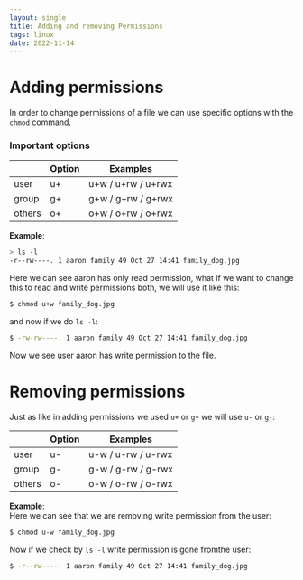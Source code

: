 ```yaml
---
layout: single
title: Adding and removing Permissions
tags: linux
date: 2022-11-14
---
```


# Adding permissions

In order to change permissions of a file we can use specific options with the `chmod` command.  

### Important options

| | Option | Examples |
--|--|-- |
|user | u+ | u+w / u+rw / u+rwx |
|group | g+ | g+w / g+rw / g+rwx |
|others | o+ | o+w / o+rw / o+rwx |


__Example__:
```bash
> ls -l
-r--rw----. 1 aaron family 49 Oct 27 14:41 family_dog.jpg
```
Here we can see aaron has only read permission, what if we want to change this to read and write permissions both, we will use it like this:  
```bash
$ chmod u+w family_dog.jpg
```

and now if we do `ls -l`:  
```bash
$ -rw-rw----. 1 aaron family 49 Oct 27 14:41 family_dog.jpg
```

Now we see user aaron has write permission to the file.


# Removing permissions

Just as like in adding permissions we used `u+` or `g+` we will use `u-` or `g-`:  

| | Option | Examples |
--|--|--
| user | u- | u-w / u-rw / u-rwx |
| group | g- | g-w / g-rw / g-rwx |
| others | o- | o-w / o-rw / o-rwx |

__Example__:  
Here we can see that we are removing write permission from the user:  
```bash
$ chmod u-w family_dog.jpg
```
Now if we check by `ls -l` write permission is gone fromthe user:  
```bash
$ -r--rw----. 1 aaron family 49 Oct 27 14:41 family_dog.jpg
```


